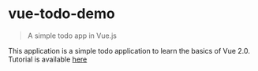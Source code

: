 # vue-todo-demo

> A simple todo app in Vue.js

This application is a simple todo application to learn the basics of Vue 2.0. Tutorial is available <a href="http://blog.wimwauters.com/introduction-to-vue-js/">here</a>

